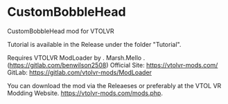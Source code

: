 # CustomBobbleHead
CustomBobbleHead mod for VTOLVR

Tutorial is available in the Release under the folder "Tutorial".

Requires VTOLVR ModLoader by . Marsh.Mello . (https://gitlab.com/benwilson2508)
Official Site: https://vtolvr-mods.com/
GitLab: https://gitlab.com/vtolvr-mods/ModLoader 

You can download the mod via the Releaeses or preferably at the VTOL VR Modding Website. https://vtolvr-mods.com/mods.php.
